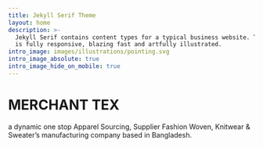 ```yaml
---
title: Jekyll Serif Theme
layout: home
description: >-
  Jekyll Serif contains content types for a typical business website. The theme
  is fully responsive, blazing fast and artfully illustrated.
intro_image: images/illustrations/pointing.svg
intro_image_absolute: true
intro_image_hide_on_mobile: true
---
```

# MERCHANT  TEX

a dynamic one stop Apparel Sourcing, Supplier Fashion Woven, Knitwear & Sweater’s manufacturing company based in Bangladesh.
